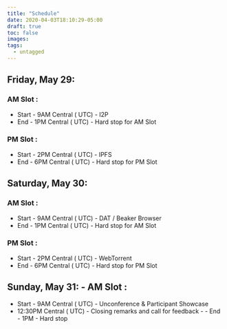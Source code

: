 ```yaml
---
title: "Schedule"
date: 2020-04-03T18:10:29-05:00
draft: true
toc: false
images:
tags:
  - untagged
---
```


## Friday, May 29: 
### AM Slot :
- Start - 9AM Central ( UTC) - I2P 
- End - 1PM Central ( UTC) - Hard stop for AM Slot

### PM Slot :
- Start - 2PM Central ( UTC) - IPFS 
- End - 6PM Central ( UTC) - Hard stop for PM Slot

## Saturday, May 30: 
### AM Slot :
- Start - 9AM Central ( UTC) - DAT / Beaker Browser
- End - 1PM Central ( UTC) - Hard stop for AM Slot

### PM Slot :
- Start - 2PM Central ( UTC) - WebTorrent 
- End - 6PM Central ( UTC) - Hard stop for PM Slot

## Sunday, May 31: - AM Slot :
- Start - 9AM Central ( UTC) - Unconference & Participant Showcase
- 12:30PM Central ( UTC) - Closing remarks and call for feedback - - End - 1PM - Hard stop

